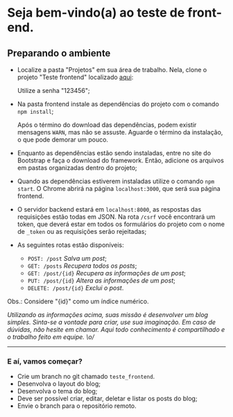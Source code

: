 # Seja bem-vindo(a) ao teste de front-end.

## Preparando o ambiente

- Localize a pasta "Projetos" em sua área de trabalho. Nela, clone o projeto "Teste frontend" localizado [aqui](http://10.61.201.6:7990/projects/DEM/repos/teste-frontend/browse):

    Utilize a senha "123456";


- Na pasta frontend instale as dependências do projeto com o comando `npm install`;

    Após o término do download das dependências, podem existir mensagens `WARN`, mas não se assuste. Aguarde o término da instalação, o que pode demorar um pouco.


- Enquanto as dependências estão sendo instaladas, entre no site do Bootstrap e faça o download do framework. Então, adicione os arquivos em pastas organizadas dentro do projeto;

- Quando as dependências estiverem instaladas utilize o comando `npm start`. O Chrome abrirá na página `localhost:3000`, que será sua página frontend.



- O servidor backend estará em `localhost:8000`, as respostas das requisições estão todas em JSON. Na rota `/csrf` você encontrará um token, que deverá estar em todos os formulários do projeto com o nome de `_token` ou as requisições serão rejeitadas;

- As seguintes rotas estão disponíveis:

	- `POST: /post` _Salva um post_;
	- `GET: /posts` _Recupera todos os posts_;
	- `GET: /post/{id}` _Recupera as informações de um post_;
	- `PUT: /post/{id}` _Altera as informações de um post_;
	- `DELETE: /post/{id}` _Exclui o post_.

Obs.: Considere "{id}" como um índice numérico.

*Utilizando as informações acima, suas missão é desenvolver um blog simples. Sinta-se a vontade para criar, use sua imaginação. Em caso de dúvidas, não hesite em chamar. Aqui todo conhecimento é compartilhado e o trabalho feito em equipe. \o/*

___
### E aí, vamos começar?

- Crie um branch no git chamado `teste_frontend`.
- Desenvolva o layout do blog;
- Desenvolva o tema do blog;
- Deve ser possível criar, editar, deletar e listar os posts do blog;
- Envie o branch para o repositório remoto.